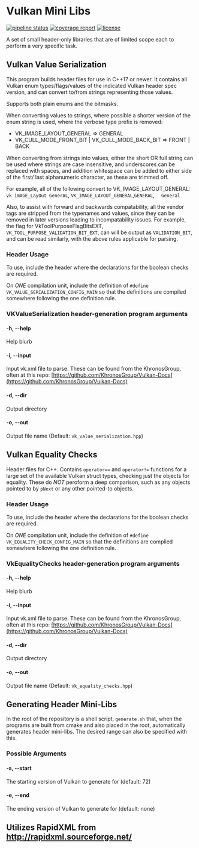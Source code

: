 # Vulkan Mini Libs
[![pipeline status](https://git.stabletec.com/utilities/vulkan-mini-libs/badges/master/pipeline.svg)](https://git.stabletec.com/utilities/vulkan-mini-libs/commits/master)
[![coverage report](https://git.stabletec.com/utilities/vulkan-mini-libs/badges/master/coverage.svg)](https://git.stabletec.com/utilities/vulkan-mini-libs/commits/master)
[![license](https://img.shields.io/badge/license-Apache%202.0-blue.svg)](https://git.stabletec.com/utilities/vulkan-mini-libs/blob/master/LICENSE)

A set of small header-only libraries that are of limited scope each to perform a very specific task.

## Vulkan Value Serialization

This program builds header files for use in C++17 or newer. It
contains all Vulkan enum types/flags/values of the indicated Vulkan header spec
version, and can convert to/from strings representing those values. 

Supports both plain enums and the bitmasks.

When converting values to strings, where possible a shorter version of the
enum string is used, where the verbose type prefix is removed:
- VK_IMAGE_LAYOUT_GENERAL => GENERAL
- VK_CULL_MODE_FRONT_BIT | VK_CULL_MODE_BACK_BIT => FRONT | BACK

When converting from strings into values, either the short OR full string can
be used where strings are case insensitive, and underscores can be replaced
with spaces, and addition whitespace can be added to either side of the first/
last alphanumeric character, as these are trimmed off.

For example, all of the following convert to VK_IMAGE_LAYOUT_GENERAL:
`vk imAGE_LayOut GenerAL`, `VK_IMAGE_LAYOUT_GENERAL`,`GENERAL`, `   General `

Also, to assist with forward and backwards compatability, all the vendor tags are 
stripped from the typenames and values, since they can be removed in later versions 
leading to incompatability issues. For example, the flag for VkToolPurposeFlagBitsEXT, 
`VK_TOOL_PURPOSE_VALIDATION_BIT_EXT`, can will be output as `VALIDATION_BIT`, and can 
be read similarly, with the above rules applicable for parsing.

### Header Usage

To use, include the header where the declarations for the boolean checks are required.

On *ONE* compilation unit, include the definition of `#define VK_VALUE_SERIALIZATION_CONFIG_MAIN` so that the definitions are compiled somewhere following the one definition rule.

### VKValueSerialization header-generation program arguments
#### -h, --help
Help blurb
#### -i, --input <file>
Input vk.xml file to parse. These can be found from the KhronosGroup, often at this repo: [https://github.com/KhronosGroup/Vulkan-Docs](https://github.com/KhronosGroup/Vulkan-Docs)
#### -d, --dir <dir>
Output directory
#### -o, --out <name>
Output file name (Default: `vk_value_serialization.hpp`)

## Vulkan Equality Checks

Header files for C++. Contains `operator==` and `operator!=` functions for a large set of the available Vulkan struct types, checking just the objects for equality. These do *NOT* peroform a deep comparison, such as any objects pointed to by `pNext` or any other pointed-to objects.

### Header Usage

To use, include the header where the declarations for the boolean checks are required.

On *ONE* compilation unit, include the definition of `#define VK_EQUALITY_CHECK_CONFIG_MAIN` so that the definitions are compiled somewhere following the one definition rule.

### VkEqualityChecks header-generation program arguments
#### -h, --help
Help blurb
#### -i, --input <file>
Input vk.xml file to parse. These can be found from the KhronosGroup, often at this repo: [https://github.com/KhronosGroup/Vulkan-Docs](https://github.com/KhronosGroup/Vulkan-Docs)
#### -d, --dir <dir>
Output directory
#### -o, --out <name>
Output file name (Default: `vk_equality_checks.hpp`)

## Generating Header Mini-Libs

In the root of the repository is a shell script, `generate.sh` that, when the programs are built from cmake and also placed in the root, automatically generates header mini-libs. The desired range can also be specified with this.

### Possible Arguments

#### -s, --start <INT>
The starting version of Vulkan to generate for (default: 72)

#### -e, --end <INT>
The ending version of Vulkan to generate for (default: none)

## Utilizes RapidXML from http://rapidxml.sourceforge.net/